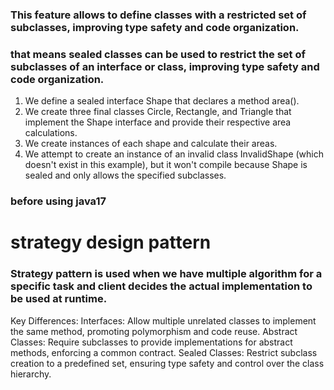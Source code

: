 ### This feature allows to define classes with a restricted set of subclasses, improving type safety and code organization.
### that means sealed classes can be used to restrict the set of subclasses of an interface or class, improving type safety and code organization.

1. We define a sealed interface Shape that declares a method area().
2. We create three final classes Circle, Rectangle, and Triangle that implement the Shape interface and provide their respective area calculations.
3. We create instances of each shape and calculate their areas.
4. We attempt to create an instance of an invalid class InvalidShape 
(which doesn't exist in this example), but it won't compile because Shape is sealed and only allows the specified subclasses.


### before using java17

# strategy design pattern
### Strategy pattern is used when we have multiple algorithm for a specific task and client decides the actual implementation to be used at runtime.

Key Differences:
Interfaces: Allow multiple unrelated classes to implement the same method, promoting polymorphism and code reuse.
Abstract Classes: Require subclasses to provide implementations for abstract methods, enforcing a common contract.
Sealed Classes: Restrict subclass creation to a predefined set, ensuring type safety and control over the class hierarchy.